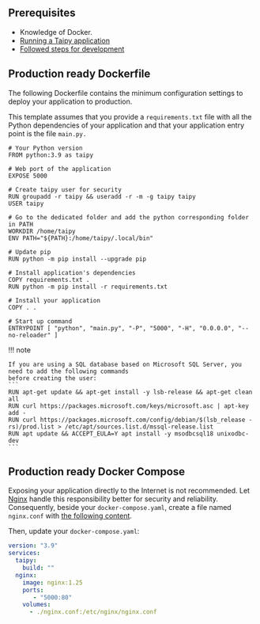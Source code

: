 ## Prerequisites

- Knowledge of Docker.
- [Running a Taipy application](../../run/index.md)
- [Followed steps for development](development.md)


## Production ready Dockerfile

The following Dockerfile contains the minimum configuration settings to deploy your application to production.

This template assumes that you provide a `requirements.txt` file with all the Python
dependencies of your application and that your application entry point is the file `main.py.`

```
# Your Python version
FROM python:3.9 as taipy

# Web port of the application
EXPOSE 5000

# Create taipy user for security
RUN groupadd -r taipy && useradd -r -m -g taipy taipy
USER taipy

# Go to the dedicated folder and add the python corresponding folder in PATH
WORKDIR /home/taipy
ENV PATH="${PATH}:/home/taipy/.local/bin"

# Update pip
RUN python -m pip install --upgrade pip

# Install application's dependencies
COPY requirements.txt .
RUN python -m pip install -r requirements.txt

# Install your application
COPY . .

# Start up command
ENTRYPOINT [ "python", "main.py", "-P", "5000", "-H", "0.0.0.0", "--no-reloader" ]
```

!!! note

    If you are using a SQL database based on Microsoft SQL Server, you need to add the following commands
    before creating the user:
    ```
    RUN apt-get update && apt-get install -y lsb-release && apt-get clean all
    RUN curl https://packages.microsoft.com/keys/microsoft.asc | apt-key add -
    RUN curl https://packages.microsoft.com/config/debian/$(lsb_release -rs)/prod.list > /etc/apt/sources.list.d/mssql-release.list
    RUN apt update && ACCEPT_EULA=Y apt install -y msodbcsql18 unixodbc-dev
    ```

## Production ready Docker Compose

Exposing your application directly to the Internet is not recommended. Let [Nginx](https://nginx.org) handle this responsibility better for security and reliability. Consequently, beside your `docker-compose.yaml`, create a file named `nginx.conf` with [the following content](./nginx.conf).

Then, update your `docker-compose.yaml`:
```yaml
version: "3.9"
services:
  taipy:
    build: ""
  nginx:
    image: nginx:1.25
    ports:
       - "5000:80"
    volumes:
      - ./nginx.conf:/etc/nginx/nginx.conf
```

